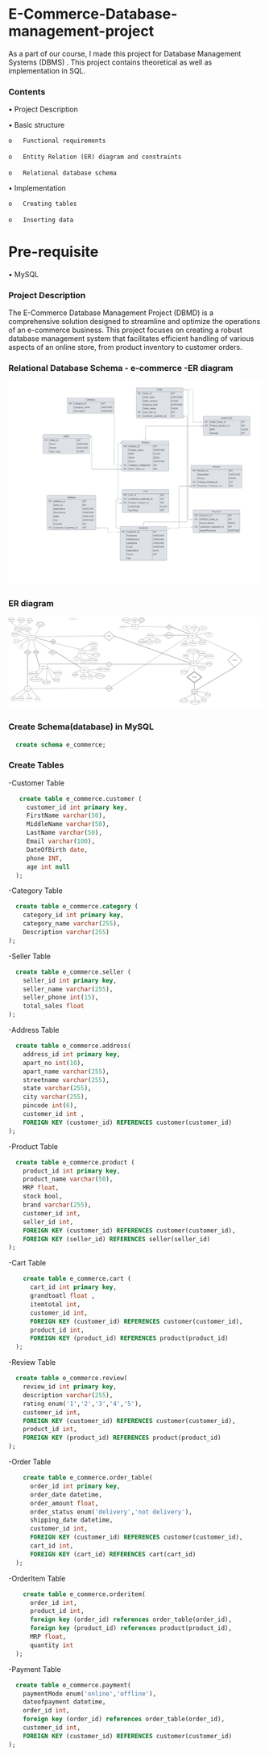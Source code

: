 # E-Commerce-Database-management-project

  As a part of our course, I made this project for Database Management Systems (DBMS) . This project contains theoretical as well as implementation in SQL.
  
### Contents
  •	Project Description
  
  •	Basic structure
  
    o	Functional requirements
    
    o	Entity Relation (ER) diagram and constraints
    
    o	Relational database schema
    
  •	Implementation
  
    o	Creating tables
    
    o	Inserting data
    
# Pre-requisite
  •	MySQL
  
### Project Description
  The E-Commerce Database Management Project (DBMD) is a comprehensive solution designed to streamline and optimize the operations of an e-commerce business. This project focuses on creating a robust database management system that facilitates efficient handling of various aspects of an online store, from product inventory to customer orders.

### Relational Database Schema - e-commerce -ER diagram

![alt text](https://github.com/vivekuw/E-Commerce-Database-management-project/blob/23a0b08070f5fe22a055910cafc06d86dc3befb6/E%20commerce%20ER%20Diagram.jpg)

### ER diagram 

![alt text](https://github.com/vivekuw/E-Commerce-Database-management-project/blob/a83d9c48c82ffd18dee02c13f42e87b7069faf67/ECommerce.jpg)

### Create Schema(database) in MySQL
```sql
  create schema e_commerce;
```
### Create Tables

 -Customer Table
 
 ```sql
    create table e_commerce.customer (
      customer_id int primary key,
      FirstName varchar(50),
      MiddleName varchar(50),
      LastName varchar(50),
      Email varchar(100),
      DateOfBirth date,
      phone INT,
      age int null
   );
 ```
  -Category Table
  
  ```sql
    create table e_commerce.category (
      category_id int primary key,
      category_name varchar(255),
      Description varchar(255)
  );
```
  -Seller Table
  
  ```sql
    create table e_commerce.seller (
      seller_id int primary key,
      seller_name varchar(255),
      seller_phone int(15),
      total_sales float
  );
```
  -Address Table
  
  ```sql
    create table e_commerce.address(
      address_id int primary key,
      apart_no int(10),
      apart_name varchar(255),
      streetname varchar(255),
      state varchar(255),
      city varchar(255),
      pincode int(6),
      customer_id int ,
      FOREIGN KEY (customer_id) REFERENCES customer(customer_id)
  );
```
  -Product Table
  
  ```sql
    create table e_commerce.product (
      product_id int primary key,
      product_name varchar(50),
      MRP float,
      stock bool,
      brand varchar(255),
      customer_id int,
      seller_id int,
      FOREIGN KEY (customer_id) REFERENCES customer(customer_id),
      FOREIGN KEY (seller_id) REFERENCES seller(seller_id)
  );
```
  -Cart Table
  
```sql
    create table e_commerce.cart (
      cart_id int primary key,
      grandtoatl float ,
      itemtotal int,
      customer_id int,
      FOREIGN KEY (customer_id) REFERENCES customer(customer_id),
      product_id int,
      FOREIGN KEY (product_id) REFERENCES product(product_id)
  );
```
  -Review Table
  
  ```sql
    create table e_commerce.review(
      review_id int primary key,
      description varchar(255),
      rating enum('1','2','3','4','5'),
      customer_id int,
      FOREIGN KEY (customer_id) REFERENCES customer(customer_id),
      product_id int,
      FOREIGN KEY (product_id) REFERENCES product(product_id)
  );
```
  -Order Table
  
```sql
    create table e_commerce.order_table(
      order_id int primary key,
      order_date datetime,
      order_amount float,
      order_status enum('delivery','not delivery'),
      shipping_date datetime,
      customer_id int,
      FOREIGN KEY (customer_id) REFERENCES customer(customer_id),
      cart_id int,
      FOREIGN KEY (cart_id) REFERENCES cart(cart_id)
  );
```
  -OrderItem Table

```sql
    create table e_commerce.orderitem(
      order_id int,
      product_id int,
      foreign key (order_id) references order_table(order_id),
      foreign key (product_id) references product(product_id),
      MRP float,
      quantity int
  );
```

  -Payment Table

  ```sql
    create table e_commerce.payment(
      paymentMode enum('online','offline'),
      dateofpayment datetime,
      order_id int,
      foreign key (order_id) references order_table(order_id),
      customer_id int,
      FOREIGN KEY (customer_id) REFERENCES customer(customer_id)
  );	
```


